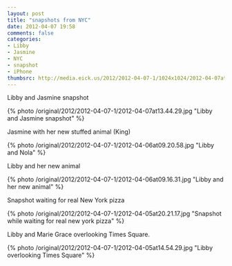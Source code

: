 ```yaml
---
layout: post
title: "snapshots from NYC"
date: 2012-04-07 19:58
comments: false
categories: 
- Libby
- Jasmine
- NYC
- snapshot
- iPhone
thumbsrc: http://media.eick.us/2012/2012-04-07-1/1024x1024/2012-04-07at13.44.29.jpg
---
```

Libby and Jasmine snapshot




{% photo /original/2012/2012-04-07-1/2012-04-07at13.44.29.jpg "Libby and Jasmine snapshot" %}



Jasmine with her new stuffed animal (King)



{% photo /original/2012/2012-04-07-1/2012-04-06at09.20.58.jpg "Libby and Nola" %}


Libby and her new animal



{% photo /original/2012/2012-04-07-1/2012-04-06at09.16.31.jpg "Libby and her new animal" %}


Snapshot waiting for real New York pizza



{% photo /original/2012/2012-04-07-1/2012-04-05at20.21.17.jpg "Snapshot while waiting for real new york pizza" %}


Libby and Marie Grace overlooking Times Square.




{% photo /original/2012/2012-04-07-1/2012-04-05at14.54.29.jpg "Libby overlooking Times Square" %}

